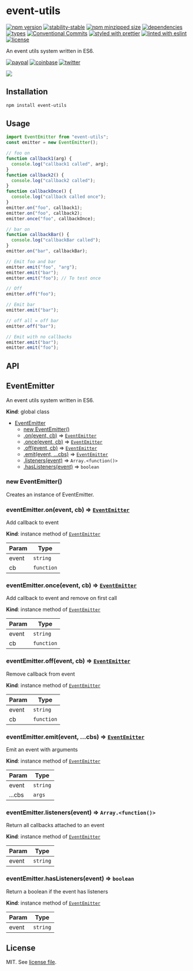 # event-utils

[![npm version](https://img.shields.io/npm/v/event-utils)](https://www.npmjs.com/package/event-utils)
[![stability-stable](https://img.shields.io/badge/stability-stable-green.svg)](https://www.npmjs.com/package/event-utils)
[![npm minzipped size](https://img.shields.io/bundlephobia/minzip/event-utils)](https://www.npmjs.com/package/event-utils)
[![dependencies](https://img.shields.io/david/dmnsgn/event-utils)](https://github.com/dmnsgn/event-utils/blob/main/package.json)
[![types](https://img.shields.io/npm/types/event-utils)](https://github.com/microsoft/TypeScript)
[![Conventional Commits](https://img.shields.io/badge/Conventional%20Commits-1.0.0-fa6673.svg)](https://conventionalcommits.org)
[![styled with prettier](https://img.shields.io/badge/styled_with-Prettier-f8bc45.svg?logo=prettier)](https://github.com/prettier/prettier)
[![linted with eslint](https://img.shields.io/badge/linted_with-ES_Lint-4B32C3.svg?logo=eslint)](https://github.com/eslint/eslint)
[![license](https://img.shields.io/github/license/dmnsgn/event-utils)](https://github.com/dmnsgn/event-utils/blob/main/LICENSE.md)

An event utils system written in ES6.

[![paypal](https://img.shields.io/badge/donate-paypal-informational?logo=paypal)](https://paypal.me/dmnsgn)
[![coinbase](https://img.shields.io/badge/donate-coinbase-informational?logo=coinbase)](https://commerce.coinbase.com/checkout/56cbdf28-e323-48d8-9c98-7019e72c97f3)
[![twitter](https://img.shields.io/twitter/follow/dmnsgn?style=social)](https://twitter.com/dmnsgn)

![](https://raw.githubusercontent.com/dmnsgn/event-utils/main/screenshot.gif)

## Installation

```bash
npm install event-utils
```

## Usage

```js
import EventEmitter from "event-utils";
const emitter = new EventEmitter();

// foo on
function callback1(arg) {
  console.log("callback1 called", arg);
}
function callback2() {
  console.log("callback2 called");
}
function callbackOnce() {
  console.log("callback called once");
}
emitter.on("foo", callback1);
emitter.on("foo", callback2);
emitter.once("foo", callbackOnce);

// bar on
function callbackBar() {
  console.log("callbackBar called");
}
emitter.on("bar", callbackBar);

// Emit foo and bar
emitter.emit("foo", "arg");
emitter.emit("bar");
emitter.emit("foo"); // To test once

// Off
emitter.off("foo");

// Emit bar
emitter.emit("bar");

// off all = off bar
emitter.off("bar");

// Emit with no callbacks
emitter.emit("bar");
emitter.emit("foo");
```

## API

<!-- api-start -->

<a name="EventEmitter"></a>

## EventEmitter

An event utils system written in ES6.

**Kind**: global class

- [EventEmitter](#EventEmitter)
  - [new EventEmitter()](#new_EventEmitter_new)
  - [.on(event, cb)](#EventEmitter+on) ⇒ [<code>EventEmitter</code>](#EventEmitter)
  - [.once(event, cb)](#EventEmitter+once) ⇒ [<code>EventEmitter</code>](#EventEmitter)
  - [.off(event, cb)](#EventEmitter+off) ⇒ [<code>EventEmitter</code>](#EventEmitter)
  - [.emit(event, ...cbs)](#EventEmitter+emit) ⇒ [<code>EventEmitter</code>](#EventEmitter)
  - [.listeners(event)](#EventEmitter+listeners) ⇒ <code>Array.&lt;function()&gt;</code>
  - [.hasListeners(event)](#EventEmitter+hasListeners) ⇒ <code>boolean</code>

<a name="new_EventEmitter_new"></a>

### new EventEmitter()

Creates an instance of EventEmitter.

<a name="EventEmitter+on"></a>

### eventEmitter.on(event, cb) ⇒ [<code>EventEmitter</code>](#EventEmitter)

Add callback to event

**Kind**: instance method of [<code>EventEmitter</code>](#EventEmitter)

| Param | Type                  |
| ----- | --------------------- |
| event | <code>string</code>   |
| cb    | <code>function</code> |

<a name="EventEmitter+once"></a>

### eventEmitter.once(event, cb) ⇒ [<code>EventEmitter</code>](#EventEmitter)

Add callback to event and remove on first call

**Kind**: instance method of [<code>EventEmitter</code>](#EventEmitter)

| Param | Type                  |
| ----- | --------------------- |
| event | <code>string</code>   |
| cb    | <code>function</code> |

<a name="EventEmitter+off"></a>

### eventEmitter.off(event, cb) ⇒ [<code>EventEmitter</code>](#EventEmitter)

Remove callback from event

**Kind**: instance method of [<code>EventEmitter</code>](#EventEmitter)

| Param | Type                  |
| ----- | --------------------- |
| event | <code>string</code>   |
| cb    | <code>function</code> |

<a name="EventEmitter+emit"></a>

### eventEmitter.emit(event, ...cbs) ⇒ [<code>EventEmitter</code>](#EventEmitter)

Emit an event with arguments

**Kind**: instance method of [<code>EventEmitter</code>](#EventEmitter)

| Param  | Type                |
| ------ | ------------------- |
| event  | <code>string</code> |
| ...cbs | <code>args</code>   |

<a name="EventEmitter+listeners"></a>

### eventEmitter.listeners(event) ⇒ <code>Array.&lt;function()&gt;</code>

Return all callbacks attached to an event

**Kind**: instance method of [<code>EventEmitter</code>](#EventEmitter)

| Param | Type                |
| ----- | ------------------- |
| event | <code>string</code> |

<a name="EventEmitter+hasListeners"></a>

### eventEmitter.hasListeners(event) ⇒ <code>boolean</code>

Return a boolean if the event has listeners

**Kind**: instance method of [<code>EventEmitter</code>](#EventEmitter)

| Param | Type                |
| ----- | ------------------- |
| event | <code>string</code> |

<!-- api-end -->

## License

MIT. See [license file](https://github.com/dmnsgn/event-utils/blob/main/LICENSE.md).
